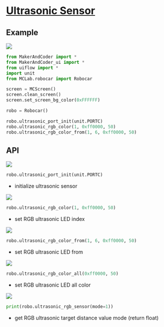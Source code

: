 # [Ultrasonic Sensor](/en/unit/color)

## Example

<img class="blockly_svg" src="https://upload.wikimedia.org/wikipedia/commons/thumb/5/5b/Insert_image_here.svg/2560px-Insert_image_here.svg.png">

```python
from MakerAndCoder import *
from MakerAndCoder_ui import *
from uiflow import *
import unit
from MCLab.robocar import Robocar

screen = MCScreen()
screen.clean_screen()
screen.set_screen_bg_color(0xFFFFFF)

robo = Robocar()

robo.ultrasonic_port_init(unit.PORTC)
robo.ultrasonic_rgb_color(1, 0xff0000, 50)
robo.ultrasonic_rgb_color_from(1, 6, 0xff0000, 50)
```

## API

<img class="blockly_svg" src="https://upload.wikimedia.org/wikipedia/commons/thumb/5/5b/Insert_image_here.svg/2560px-Insert_image_here.svg.png">

```python
robo.ultrasonic_port_init(unit.PORTC)
```

- initialize ultrasonic sensor

<img class="blockly_svg" src="https://upload.wikimedia.org/wikipedia/commons/thumb/5/5b/Insert_image_here.svg/2560px-Insert_image_here.svg.png">

```python
robo.ultrasonic_rgb_color(1, 0xff0000, 50)
```

- set RGB ultrasonic LED index


<img class="blockly_svg" src="https://upload.wikimedia.org/wikipedia/commons/thumb/5/5b/Insert_image_here.svg/2560px-Insert_image_here.svg.png">

```python
robo.ultrasonic_rgb_color_from(1, 6, 0xff0000, 50)
```

- set RGB ultrasonic LED from

<img class="blockly_svg" src="https://upload.wikimedia.org/wikipedia/commons/thumb/5/5b/Insert_image_here.svg/2560px-Insert_image_here.svg.png">

```python
robo.ultrasonic_rgb_color_all(0xff0000, 50)
```

- set RGB ultrasonic LED all color

<img class="blockly_svg" src="https://upload.wikimedia.org/wikipedia/commons/thumb/5/5b/Insert_image_here.svg/2560px-Insert_image_here.svg.png">

```python
print(robo.ultrasonic_rgb_sensor(mode=1))
```

- get RGB ultrasonic target distance value mode (return float)



